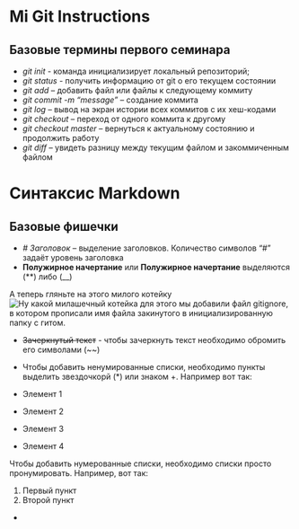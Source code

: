 # Mi Git Instructions

## Базовые термины первого семинара

* *git init* - команда инициализирует локальный репозиторий;
* *git status* - получить информацию от git о его текущем состоянии
* *git add* – добавить файл или файлы к следующему коммиту
* *git commit -m “message”* – создание коммита
* *git log* – вывод на экран истории всех коммитов с их хеш-кодами
* *git checkout* – переход от одного коммита к другому
* *git checkout master* – вернуться к актуальному состоянию и продолжить работу
* *git diff* – увидеть разницу между текущим файлом и закоммиченным файлом


# Синтаксис Markdown

## Базовые фишечки

* *# Заголовок* – выделение заголовков. Количество символов “#” задаёт уровень заголовка
* **Полужирное начертание** или __Полужирное начертание__ выделяются (**) либо (__)

А теперь гляньте на этого милого котейку ![Ну какой милашечный котейка](kiti.jpg) для этого мы добавили файл gitignore, в котором прописали имя файла закинутого в инициализированную папку с гитом.
* ~~Зачеркнутый текст~~ - чтобы зачеркнуть текст необходимо обромить его символами (~~)

* Чтобы добавить ненумированные списки, необходимо пункты выделить звездочкорй (*) или знаком +.
Например вот так:
* Элемент 1
* Элемент 2
* Элемент 3
+ Элемент 4

Чтобы добавить нумерованные списки, необходимо списки просто пронумировать.
Например, вот так:
1. Первый пункт
2. Второй пункт

*
